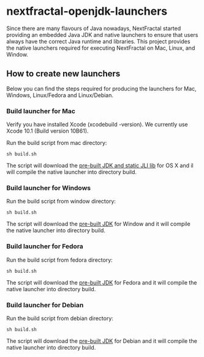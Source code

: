 # nextfractal-openjdk-launchers

Since there are many flavours of Java nowadays, NextFractal started providing an embedded Java JDK and native launchers to ensure that users always have the correct Java runtime and libraries. This project provides the native launchers required for executing NextFractal on Mac, Linux, and Window.


## How to create new launchers

Below you can find the steps required for producing the launchers for Mac, Windows, Linux/Fedora and Linux/Debian.


### Build launcher for Mac

Verify you have installed Xcode (xcodebuild -version). We currently use Xcode 10.1 (Build version 10B61).

Run the build script from mac directory:

    sh build.sh

The script will download the [pre-built JDK and static JLI lib](https://github.com/nextbreakpoint/nextfractal-openjdk-binaries/releases) for OS X and il will compile the native launcher into directory build.


### Build launcher for Windows

Run the build script from window directory:

    sh build.sh

The script will download the [pre-built JDK](https://github.com/nextbreakpoint/nextfractal-openjdk-binaries/releases) for Window and it will compile the native launcher into directory build.


### Build launcher for Fedora

Run the build script from fedora directory:

    sh build.sh

The script will download the [pre-built JDK](https://github.com/nextbreakpoint/nextfractal-openjdk-binaries/releases) for Fedora and it will compile the native launcher into directory build.


### Build launcher for Debian

Run the build script from debian directory:

    sh build.sh

The script will download the [pre-built JDK](https://github.com/nextbreakpoint/nextfractal-openjdk-binaries/releases) for Debian and it will compile the native launcher into directory build.
